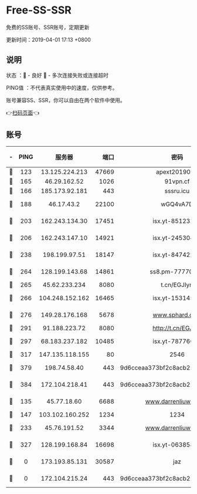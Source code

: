 # Free-SS-SSR

免费的SS账号、SSR账号，定期更新

更新时间：2019-04-01 17:13 +0800

## 说明

状态     ：🙂 - 良好 🙁 - 多次连接失败或连接超时

PING值   ：不代表真实使用中的速度，仅供参考。

账号兼容SS、SSR，你可以自由在两个软件中使用。

👉[扫码页面](https://liesauer.github.io/Free-SS-SSR/)👈

## 账号

|-|PING|服务器|端口|密码|加密方式|区域|
|:----:|:----:|:-----:|-----:|:----:|:----:|:----:|
|🙂|123|13.125.224.213|47669|apext2019001|chacha20|KR|
|🙂|165|46.29.162.52|1026|91vpn.cf|rc4-md5|RU|
|🙂|166|185.173.92.181|443|sssru.icu|rc4-md5|RU|
|🙂|188|46.17.43.2|22100|wGQ4vA7D|aes-256-gcm|RU|
|🙂|203|162.243.134.30|17451|isx.yt-85123284|aes-256-cfb|US|
|🙂|206|162.243.147.10|14921|isx.yt-24530489|aes-256-cfb|US|
|🙂|238|198.199.97.51|18147|isx.yt-84742242|aes-256-cfb|US|
|🙂|264|128.199.143.68|14861|ss8.pm-77770348|aes-256-cfb|SG|
|🙂|265|45.62.233.234|8080|t.cn/EGJIyrl|rc4-md5|CA|
|🙂|266|104.248.152.162|16465|isx.yt-15314560|aes-256-cfb|SG|
|🙂|276|149.28.176.168|5678|www.sphard.com|aes-256-cfb|SG|
|🙂|291|91.188.223.72|8080|http://t.cn/EGJIyrl|rc4-md5|RU|
|🙂|297|68.183.237.182|10485|isx.yt-78776006|aes-256-cfb|SG|
|🙂|317|147.135.118.155|80|2546|chacha20|US|
|🙂|379|198.74.58.40|443|9d6cceaa373bf2c8acb22e60b6a58be6|aes-256-cfb|US|
|🙂|384|172.104.218.41|443|9d6cceaa373bf2c8acb22e60b6a58be6|aes-256-cfb|US|
|🙂|135|45.77.18.60|6688|www.darrenliuwei.com|aes-256-cfb|JP|
|🙂|147|103.102.160.252|1234|1234|rc4-md5|JP|
|🙂|233|45.76.191.52|3344|www.darrenliuwei.com|aes-256-cfb|AU|
|🙂|327|128.199.168.84|16698|isx.yt-06385853|aes-256-cfb|SG|
|🙁|0|173.193.85.131|30587|jaz|aes-256-cfb|US|
|🙁|0|172.104.215.24|443|9d6cceaa373bf2c8acb22e60b6a58be6|aes-256-cfb|US|
